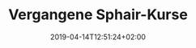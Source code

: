 ---
title: "Vergangene Sphair-Kurse"
date: 2019-04-14T12:51:24+02:00
draft: false
url: /flugschule/sphair/vergangene-kurse
image: /img/news/test.jpg
description: >
  In den Theorieräumen der MFGT erwerben Sie das nötige Wissen in Fächern wie z.B Navigation, Flugzeugkenntnisse und Meteorologie. Der modulare Kursaufbau ermöglich jederzeit den Einstieg bei Beginn eines neuen Kurses.
---
